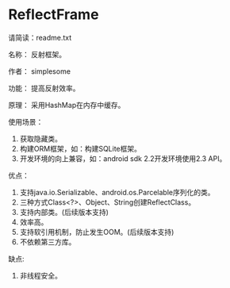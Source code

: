 # ReflectFrame


请简读：readme.txt


名称：
反射框架。

作者：
simplesome

功能：
提高反射效率。

原理：
采用HashMap在内存中缓存。

使用场景：
1) 获取隐藏类。
2) 构建ORM框架，如：构建SQLite框架。
3) 开发环境的向上兼容，如：android sdk 2.2开发环境使用2.3 API。

优点：
1) 支持java.io.Serializable、android.os.Parcelable序列化的类。
2) 三种方式Class<?>、Object、String创建ReflectClass。
3) 支持内部类。(后续版本支持)
4) 效率高。
5) 支持软引用机制，防止发生OOM。(后续版本支持)
6) 不依赖第三方库。

缺点:
1) 非线程安全。
